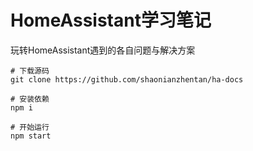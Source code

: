 # HomeAssistant学习笔记

玩转HomeAssistant遇到的各自问题与解决方案

```
# 下载源码
git clone https://github.com/shaonianzhentan/ha-docs

# 安装依赖
npm i

# 开始运行
npm start
```